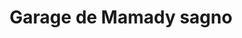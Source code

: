 ---
title: "Garage de Mamady sagno"
url: /bamakama/garage-de-mamady-sagno/
shop: réparation de voitures
---